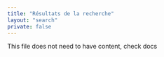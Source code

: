 ```yaml
---
title: "Résultats de la recherche"
layout: "search"
private: false
---
```


This file does not need to have content, check docs
